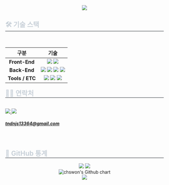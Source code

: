 <!-- 👋 웰컴 배너 -->
<div align="center">
  <img src="https://capsule-render.vercel.app/api?type=waving&color=00eeff&height=180&text=Swon's%20GitHub&fontColor=ffffff&fontSize=50" />
</div>

<h2 style="border-bottom: 1px solid #21262d; color: #c9d1d9;"> 🛠️ 기술 스택 </h2><br>

<table align="left">
  <thead>
    <tr>
      <th>구분</th>
      <th>기술</th>
    </tr>
  </thead>
  <tbody>
    <!-- 프론트엔드 -->
    <tr>
      <td align="center"><strong>Front-End</strong></td>
      <td align="center">
        <img src="https://img.shields.io/badge/Javascript-F7DF1E?style=flat&logo=javascript&logoColor=white">
        <img src="https://img.shields.io/badge/React-61DAFB?style=flat&logo=react&logoColor=white">
      </td>
    </tr>
    <!-- 백엔드 -->
    <tr>
      <td align="center"><strong>Back-End</strong></td>
      <td align="center">
        <img src="https://img.shields.io/badge/Java-007396?style=flat&logo=java&logoColor=white">
        <img src="https://img.shields.io/badge/Spring-6DB33F?style=flat&logo=spring&logoColor=white">
        <img src="https://img.shields.io/badge/Spring%20Boot-6DB33F?style=flat&logo=springboot&logoColor=white">
        <img src="https://img.shields.io/badge/MariaDB-003545?style=flat&logo=mariadb&logoColor=white">
      </td>
    </tr>
    <!-- 기타 도구 -->
    <tr>
      <td align="center"><strong>Tools / ETC</strong></td>
      <td align="center">
        <img src="https://img.shields.io/badge/Git-F05032?style=flat&logo=git&logoColor=white">
        <img src="https://img.shields.io/badge/Github-181717?style=flat&logo=github&logoColor=white">
        <img src="https://img.shields.io/badge/Discord-5865F2?style=flat&logo=discord&logoColor=white">
      </td>
    </tr>
  </tbody>
</table>


<!-- 📧 연락처 -->
<div style="text-align: left;">
  <h2 style="border-bottom: 1px solid #21262d; color: #c9d1d9;"> 🧑‍💻 연락처 </h2><br>
  <div align="left">
    <!-- Notion: 여기에 본인의 포트폴리오 주소를 넣으세요 -->
    <a href="https://www.notion.so/229bae2b2f8e80118a0dd728ae45ae58" target="_blank">
      <img src="https://img.shields.io/badge/Notion-000000?style=flat&logo=notion&logoColor=white" />
    </a>
    <!-- Gmail -->
    <a href="mailto:tndnjs13364@gmail.com">
      <img src="https://img.shields.io/badge/Gmail-EA4335?style=flat&logo=gmail&logoColor=white" />
      <h5 style="color: #58a6ff;"> tndnjs13364@gmail.com
    </a>
  </div><br>
</div>

<!-- 📊 GitHub 통계 -->
<div style="text-align: left;">
  <h2 style="border-bottom: 1px solid #21262d; color: #c9d1d9;"> 🏅 GitHub 통계 </h2>
  <div align="center">
    <!-- GitHub Stats -->
    <img src="https://github-readme-stats.vercel.app/api?username=chswon&custom_title=chswon's%20Github%20Stats&show_icons=true&theme=radical" />
    <!-- Top Languages -->
    <img src="https://github-readme-stats.vercel.app/api/top-langs/?username=chswon&layout=compact&theme=radical" />
    <br/>
    <!-- GitHub 활동 그래프 -->
    <img src="https://ghchart.rshah.org/chswon" alt="chswon's Github chart" />
    <br/>
    <!-- 방문자 수 -->
    <img src="https://komarev.com/ghpvc/?username=chswon&label=Profile%20views&color=0e75b6&style=flat" />
  </div>
</div>

    
